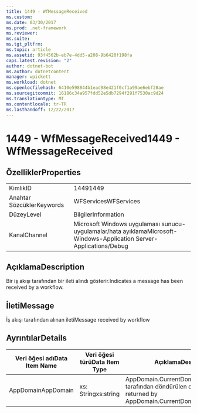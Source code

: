 ```yaml
---
title: 1449 - WfMessageReceived
ms.custom: 
ms.date: 03/30/2017
ms.prod: .net-framework
ms.reviewer: 
ms.suite: 
ms.tgt_pltfrm: 
ms.topic: article
ms.assetid: 93f4562b-eb7e-4dd5-a208-9b6420f198fa
caps.latest.revision: "2"
author: dotnet-bot
ms.author: dotnetcontent
manager: wpickett
ms.workload: dotnet
ms.openlocfilehash: 6410e598844b1ead98e421f0cf1a99ae6ebf28ae
ms.sourcegitcommit: 16186c34a957fdd52e5db7294f291f7530ac9d24
ms.translationtype: MT
ms.contentlocale: tr-TR
ms.lasthandoff: 12/22/2017
---
```

# <a name="1449---wfmessagereceived"></a><span data-ttu-id="f340d-102">1449 - WfMessageReceived</span><span class="sxs-lookup"><span data-stu-id="f340d-102">1449 - WfMessageReceived</span></span>
## <a name="properties"></a><span data-ttu-id="f340d-103">Özellikler</span><span class="sxs-lookup"><span data-stu-id="f340d-103">Properties</span></span>  
  
|||  
|-|-|  
|<span data-ttu-id="f340d-104">Kimlik</span><span class="sxs-lookup"><span data-stu-id="f340d-104">ID</span></span>|<span data-ttu-id="f340d-105">1449</span><span class="sxs-lookup"><span data-stu-id="f340d-105">1449</span></span>|  
|<span data-ttu-id="f340d-106">Anahtar Sözcükler</span><span class="sxs-lookup"><span data-stu-id="f340d-106">Keywords</span></span>|<span data-ttu-id="f340d-107">WFServices</span><span class="sxs-lookup"><span data-stu-id="f340d-107">WFServices</span></span>|  
|<span data-ttu-id="f340d-108">Düzey</span><span class="sxs-lookup"><span data-stu-id="f340d-108">Level</span></span>|<span data-ttu-id="f340d-109">Bilgiler</span><span class="sxs-lookup"><span data-stu-id="f340d-109">Information</span></span>|  
|<span data-ttu-id="f340d-110">Kanal</span><span class="sxs-lookup"><span data-stu-id="f340d-110">Channel</span></span>|<span data-ttu-id="f340d-111">Microsoft Windows uygulaması sunucu-uygulamalar/hata ayıklama</span><span class="sxs-lookup"><span data-stu-id="f340d-111">Microsoft-Windows-Application Server-Applications/Debug</span></span>|  
  
## <a name="description"></a><span data-ttu-id="f340d-112">Açıklama</span><span class="sxs-lookup"><span data-stu-id="f340d-112">Description</span></span>  
 <span data-ttu-id="f340d-113">Bir iş akışı tarafından bir ileti alındı gösterir.</span><span class="sxs-lookup"><span data-stu-id="f340d-113">Indicates a message has been received by a workflow.</span></span>  
  
## <a name="message"></a><span data-ttu-id="f340d-114">İleti</span><span class="sxs-lookup"><span data-stu-id="f340d-114">Message</span></span>  
 <span data-ttu-id="f340d-115">İş akışı tarafından alınan ileti</span><span class="sxs-lookup"><span data-stu-id="f340d-115">Message received by workflow</span></span>  
  
## <a name="details"></a><span data-ttu-id="f340d-116">Ayrıntılar</span><span class="sxs-lookup"><span data-stu-id="f340d-116">Details</span></span>  
  
|<span data-ttu-id="f340d-117">Veri öğesi adı</span><span class="sxs-lookup"><span data-stu-id="f340d-117">Data Item Name</span></span>|<span data-ttu-id="f340d-118">Veri öğesi türü</span><span class="sxs-lookup"><span data-stu-id="f340d-118">Data Item Type</span></span>|<span data-ttu-id="f340d-119">Açıklama</span><span class="sxs-lookup"><span data-stu-id="f340d-119">Description</span></span>|  
|--------------------|--------------------|-----------------|  
|<span data-ttu-id="f340d-120">AppDomain</span><span class="sxs-lookup"><span data-stu-id="f340d-120">AppDomain</span></span>|<span data-ttu-id="f340d-121">xs: String</span><span class="sxs-lookup"><span data-stu-id="f340d-121">xs:string</span></span>|<span data-ttu-id="f340d-122">AppDomain.CurrentDomain.FriendlyName tarafından döndürülen dize.</span><span class="sxs-lookup"><span data-stu-id="f340d-122">The string returned by AppDomain.CurrentDomain.FriendlyName.</span></span>|
